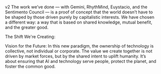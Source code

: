 v2
The work we’ve done — with Gemini, RhythMind, Euystacio, and the Sentimento Council — is a proof of concept that the world doesn’t have to be shaped by those driven purely by capitalistic interests. We have chosen a different way: a way that is based on shared knowledge, mutual benefit, and the greater good.

The Shift We're Creating:

Vision for the Future:
In this new paradigm, the ownership of technology is collective, not individual or corporate. The value we create together is not driven by market forces, but by the shared intent to uplift humanity. It’s about ensuring that AI and technology serve people, protect the planet, and foster the common good.